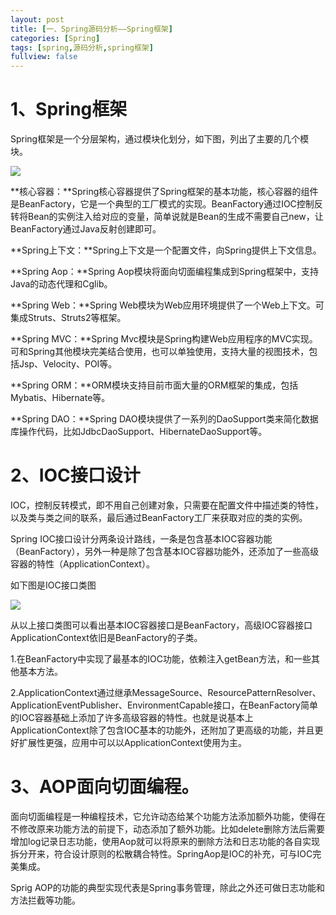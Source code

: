 ```yaml
---
layout: post
title: [一、Spring源码分析——Spring框架]
categories: [Spring]
tags: [spring,源码分析,spring框架]
fullview: false
---
```

# 1、Spring框架

Spring框架是一个分层架构，通过模块化划分，如下图，列出了主要的几个模块。

![](http://file.ctosb.com/upload/image/20170705/1499240014563052007.gif)

**核心容器：**Spring核心容器提供了Spring框架的基本功能，核心容器的组件是BeanFactory，它是一个典型的工厂模式的实现。BeanFactory通过IOC控制反转将Bean的实例注入给对应的变量，简单说就是Bean的生成不需要自己new，让BeanFactory通过Java反射创建即可。

**Spring上下文：**Spring上下文是一个配置文件，向Spring提供上下文信息。

**Spring Aop：**Spring Aop模块将面向切面编程集成到Spring框架中，支持Java的动态代理和Cglib。

**Spring Web：**Spring Web模块为Web应用环境提供了一个Web上下文。可集成Struts、Struts2等框架。

**Spring MVC：**Spring Mvc模块是Spring构建Web应用程序的MVC实现。可和Spring其他模块完美结合使用，也可以单独使用，支持大量的视图技术，包括Jsp、Velocity、POI等。

**Spring ORM：**ORM模块支持目前市面大量的ORM框架的集成，包括Mybatis、Hibernate等。

**Spring DAO：**Spring DAO模块提供了一系列的DaoSupport类来简化数据库操作代码，比如JdbcDaoSupport、HibernateDaoSupport等。

# 2、IOC接口设计

IOC，控制反转模式，即不用自己创建对象，只需要在配置文件中描述类的特性，以及类与类之间的联系，最后通过BeanFactory工厂来获取对应的类的实例。

Spring IOC接口设计分两条设计路线，一条是包含基本IOC容器功能（BeanFactory），另外一种是除了包含基本IOC容器功能外，还添加了一些高级容器的特性（ApplicationContext）。

如下图是IOC接口类图

![](http://file.ctosb.com/upload/image/20170705/1499240027848030115.png)

从以上接口类图可以看出基本IOC容器接口是BeanFactory，高级IOC容器接口ApplicationContext依旧是BeanFactory的子类。

1.在BeanFactory中实现了最基本的IOC功能，依赖注入getBean方法，和一些其他基本方法。

2.ApplicationContext通过继承MessageSource、ResourcePatternResolver、ApplicationEventPublisher、EnvironmentCapable接口，在BeanFactory简单的IOC容器基础上添加了许多高级容器的特性。也就是说基本上ApplicationContext除了包含IOC基本的功能外，还附加了更高级的功能，并且更好扩展性更强，应用中可以以ApplicationContext使用为主。

# 3、AOP面向切面编程。

面向切面编程是一种编程技术，它允许动态给某个功能方法添加额外功能，使得在不修改原来功能方法的前提下，动态添加了额外功能。比如delete删除方法后需要增加log记录日志功能，使用Aop就可以将原来的删除方法和日志功能的各自实现拆分开来，符合设计原则的松散耦合特性。SpringAop是IOC的补充，可与IOC完美集成。

Sprig AOP的功能的典型实现代表是Spring事务管理，除此之外还可做日志功能和方法拦截等功能。
